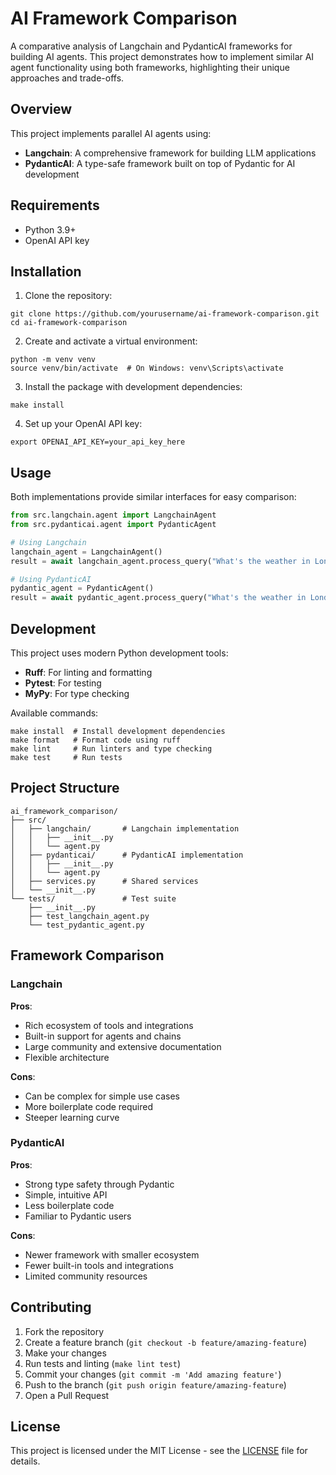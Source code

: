 # AI Framework Comparison

A comparative analysis of Langchain and PydanticAI frameworks for building AI agents. This project demonstrates how to implement similar AI agent functionality using both frameworks, highlighting their unique approaches and trade-offs.

## Overview

This project implements parallel AI agents using:
- **Langchain**: A comprehensive framework for building LLM applications
- **PydanticAI**: A type-safe framework built on top of Pydantic for AI development

## Requirements

- Python 3.9+
- OpenAI API key

## Installation

1. Clone the repository:
```
git clone https://github.com/yourusername/ai-framework-comparison.git
cd ai-framework-comparison
```

2. Create and activate a virtual environment:
```
python -m venv venv
source venv/bin/activate  # On Windows: venv\Scripts\activate
```

3. Install the package with development dependencies:
```
make install
```

4. Set up your OpenAI API key:
```
export OPENAI_API_KEY=your_api_key_here
```

## Usage

Both implementations provide similar interfaces for easy comparison:

```python
from src.langchain.agent import LangchainAgent
from src.pydanticai.agent import PydanticAgent

# Using Langchain
langchain_agent = LangchainAgent()
result = await langchain_agent.process_query("What's the weather in London?")

# Using PydanticAI
pydantic_agent = PydanticAgent()
result = await pydantic_agent.process_query("What's the weather in London?")
```

## Development

This project uses modern Python development tools:

- **Ruff**: For linting and formatting
- **Pytest**: For testing
- **MyPy**: For type checking

Available commands:

```
make install  # Install development dependencies
make format   # Format code using ruff
make lint     # Run linters and type checking
make test     # Run tests
```

## Project Structure

```
ai_framework_comparison/
├── src/
│   ├── langchain/       # Langchain implementation
│   │   ├── __init__.py
│   │   └── agent.py
│   ├── pydanticai/      # PydanticAI implementation
│   │   ├── __init__.py
│   │   └── agent.py
│   ├── services.py      # Shared services
│   └── __init__.py
└── tests/               # Test suite
    ├── __init__.py
    ├── test_langchain_agent.py
    └── test_pydantic_agent.py
```

## Framework Comparison

### Langchain
**Pros**:
- Rich ecosystem of tools and integrations
- Built-in support for agents and chains
- Large community and extensive documentation
- Flexible architecture

**Cons**:
- Can be complex for simple use cases
- More boilerplate code required
- Steeper learning curve

### PydanticAI
**Pros**:
- Strong type safety through Pydantic
- Simple, intuitive API
- Less boilerplate code
- Familiar to Pydantic users

**Cons**:
- Newer framework with smaller ecosystem
- Fewer built-in tools and integrations
- Limited community resources

## Contributing

1. Fork the repository
2. Create a feature branch (`git checkout -b feature/amazing-feature`)
3. Make your changes
4. Run tests and linting (`make lint test`)
5. Commit your changes (`git commit -m 'Add amazing feature'`)
6. Push to the branch (`git push origin feature/amazing-feature`)
7. Open a Pull Request

## License

This project is licensed under the MIT License - see the [LICENSE](LICENSE) file for details.
